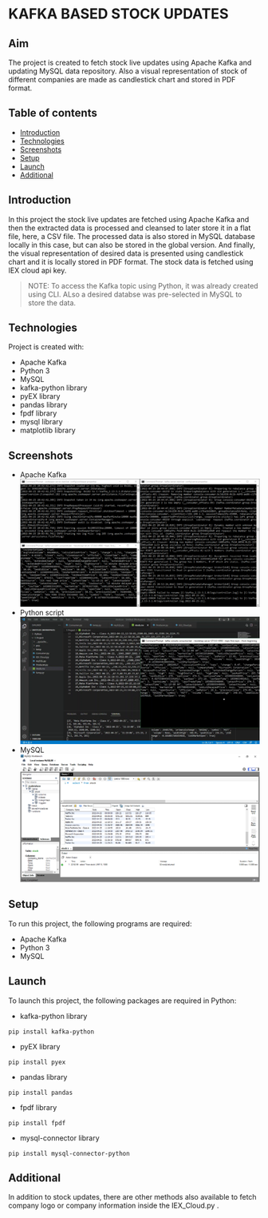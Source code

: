 # KAFKA BASED STOCK UPDATES

## Aim
The project is created to fetch stock live updates using Apache Kafka and updating MySQL data repository. Also a visual representation of stock of different companies are made as candlestick chart and stored in PDF format.  

## Table of contents
* [Introduction](#Introduction)
* [Technologies](#Technologies)
* [Screenshots](#Screenshots)
* [Setup](#Setup)
* [Launch](#Launch)
* [Additional](#Additional)

## Introduction
In this project the stock live updates are fetched using Apache Kafka and then the extracted data is processed and cleansed to later store it in a flat file, here, a CSV file. The processed data is also stored in MySQL database locally in this case, but can also be stored in the global version. And finally, the visual representation of desired data is presented using candlestick chart and it is locally stored in PDF format. The stock data is fetched using IEX cloud api key.
> NOTE: To access the Kafka topic using Python, it was already created using CLI. ALso a desired databse was pre-selected in MySQL to store the data. 

## Technologies
Project is created with:
* Apache Kafka
* Python 3
* MySQL
* kafka-python library
* pyEX library
* pandas library
* fpdf library
* mysql library
* matplotlib library

## Screenshots
* Apache Kafka
![Kafka](https://github.com/Vishal-HubGit/kafka-based-stock-updates/blob/main/visuals/kafka.png)
* Python script
![Kafka-Python](https://github.com/Vishal-HubGit/kafka-based-stock-updates/blob/main/visuals/kafka-python.png)
* MySQL
![MySQL](https://github.com/Vishal-HubGit/kafka-based-stock-updates/blob/main/visuals/MySQL.png)

## Setup
To run this project, the following programs are required:
* Apache Kafka
* Python 3
* MySQL

## Launch
To launch this project, the following packages are required in Python:
* kafka-python library
```
pip install kafka-python
```
* pyEX library
```
pip install pyex
```
* pandas library
```
pip install pandas
```
* fpdf library
```
pip install fpdf
```
* mysql-connector library
```
pip install mysql-connector-python
```


## Additional
In addition to stock updates, there are other methods also available to fetch company logo or company information inside the IEX_Cloud.py .
